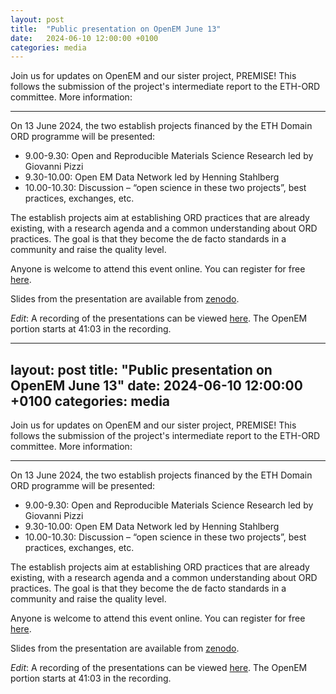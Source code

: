 ```yaml
---
layout: post
title:  "Public presentation on OpenEM June 13"
date:   2024-06-10 12:00:00 +0100
categories: media
---
```


Join us for updates on OpenEM and our sister project, PREMISE! This follows the submission of the project's intermediate report to the ETH-ORD committee. More information:

---

On 13 June 2024, the two establish projects financed by the ETH Domain ORD programme will be presented: 
- 9.00-9.30: Open and Reproducible Materials Science Research led by Giovanni Pizzi
- 9.30-10.00: Open EM Data Network led by Henning Stahlberg
- 10.00-10.30: Discussion – “open science in these two projects”, best practices, exchanges, etc. 
 
The establish projects aim at establishing ORD practices that are already existing, with a research agenda and a common understanding about ORD practices. The goal is that they become the de facto standards in a community and raise the quality level. 
 
Anyone is welcome to attend this event online. You can register for free [here](https://lnkd.in/gAQSeQgd).

Slides from the presentation are available from [zenodo](https://zenodo.org/doi/10.5281/zenodo.11632469).

*Edit*: A recording of the presentations can be viewed [here](https://epfl.zoom.us/rec/play/rWpJ4kYbs9Y5tCWx7HSKAjtJ88DpSprhpgrChGQ6MXSq4awDtVU7csV6MUYrfnCSiVuIdQfVoBRel01O.Ck4LyAPReXgo7fm4?canPlayFromShare=true&from=my_recording&continueMode=true&componentName=rec-play&originRequestUrl=https%3A%2F%2Fepfl.zoom.us%2Frec%2Fshare%2FxzKmvOza1unpe_fI7fycddZwltVoXbDDB4sZAITIM76xYg5wx1caRPxedjOKhi3P.jzbj-h0fjspgWxrE). The OpenEM portion starts at 41:03 in the recording.

---
layout: post
title:  "Public presentation on OpenEM June 13"
date:   2024-06-10 12:00:00 +0100
categories: media
---

Join us for updates on OpenEM and our sister project, PREMISE! This follows the submission of the project's intermediate report to the ETH-ORD committee. More information:

---

On 13 June 2024, the two establish projects financed by the ETH Domain ORD programme will be presented: 
- 9.00-9.30: Open and Reproducible Materials Science Research led by Giovanni Pizzi
- 9.30-10.00: Open EM Data Network led by Henning Stahlberg
- 10.00-10.30: Discussion – “open science in these two projects”, best practices, exchanges, etc. 
 
The establish projects aim at establishing ORD practices that are already existing, with a research agenda and a common understanding about ORD practices. The goal is that they become the de facto standards in a community and raise the quality level. 
 
Anyone is welcome to attend this event online. You can register for free [here](https://lnkd.in/gAQSeQgd).

Slides from the presentation are available from [zenodo](https://zenodo.org/doi/10.5281/zenodo.11632469).

*Edit*: A recording of the presentations can be viewed [here](https://epfl.zoom.us/rec/play/rWpJ4kYbs9Y5tCWx7HSKAjtJ88DpSprhpgrChGQ6MXSq4awDtVU7csV6MUYrfnCSiVuIdQfVoBRel01O.Ck4LyAPReXgo7fm4?canPlayFromShare=true&from=my_recording&continueMode=true&componentName=rec-play&originRequestUrl=https%3A%2F%2Fepfl.zoom.us%2Frec%2Fshare%2FxzKmvOza1unpe_fI7fycddZwltVoXbDDB4sZAITIM76xYg5wx1caRPxedjOKhi3P.jzbj-h0fjspgWxrE). The OpenEM portion starts at 41:03 in the recording.
